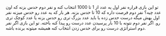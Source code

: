 تو این بازی قراره نفر اول یه عدد از 1 تا 1000 انتخاب کنه و نفر دوم حدس بزنه که اون عدد چیه؟
نفر دوم فرصت داره که 10 تا حدس بزنه. هر بار که یه عدد رو حدس میزنه نفر اول بهش میگه درست حدس زده یا باید عدد بزرگ تری رو حدس بزنه یا عدد کوچک تری رو. اگر نفر دوم نتونه با 10 بار پرسیدن عدد درست رو پیدا کنه باخته. تو این بازی اگر نفر دوم استراتژی درست رو برای حدس زدن انتخاب کنه همیشه میتونه برنده باشه.
